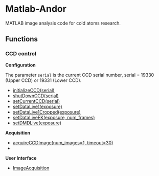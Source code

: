 # Matlab-Andor
MATLAB image analysis code for cold atoms research.

## Functions

### CCD control

**Configuration**

The parameter `serial` is the current CCD serial number, serial = 19330 (Upper CCD) or 19331 (Lower CCD).
- [initializeCCD(serial)](/function/config/initializeCCD.m)
- [shutDownCCD(serial)](/function/config/shutDownCCD.m)
- [setCurrentCCD(serial)](/function/config/setCurrentCCD.m)
- [setDataLive1(exposure)](/function/config/setDataLive1.m)
- [setDataLive1Cropped(exposure)](/function/config/setDataLive1Cropped.m)
- [setDataLiveFK(exposure, num_frames)](/function/config/setDataLiveFK.m)
- [setDMDLive(exposure)](/function/config/setDMDLive.m)

**Acquisition**
- [acquireCCDImage(num_images=1, timeout=30)](/function/config/acquireCCDImage.m)
- 

**User Interface**
- [ImageAcquisition](ImageAcquisition.mlapp)
